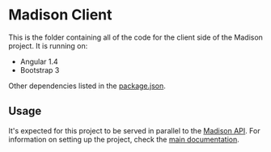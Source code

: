# Madison Client

This is the folder containing all of the code for the client side of the Madison
project. It is running on:

* Angular 1.4
* Bootstrap 3

Other dependencies listed in the [package.json](package.json).

## Usage

It's expected for this project to be served in parallel to the [Madison
API](../server). For information on setting up the project, check the [main
documentation](../docs/README.md).
